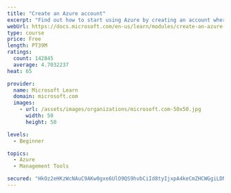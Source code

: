 ```yaml
---
title: "Create an Azure account"
excerpt: "Find out how to start using Azure by creating an account where you’ll see services and personal settings for identity, billing, and preferences."
webUrl: https://docs.microsoft.com/en-us/learn/modules/create-an-azure-account/
type: course
price: Free
length: PT39M
ratings:
  count: 142845
  average: 4.7032237
heat: 65

provider:
  name: Microsoft Learn
  domain: microsoft.com
  images:
    - url: /assets/images/organizations/microsoft.com-50x50.jpg
      width: 50
      height: 50

levels:
  - Beginner

topics:
  - Azure
  - Management Tools

secured: "HkOz2eHKzWcNAuC9AKw0gxe6UlO9QS9hvbCiId8tyIjxpA4keCmZHCWGgiLDNbI6GZQu/CjAxPgH/pDcyZz6PNUkSH9HJQMFYiS3DY9DyA6rVUT4hyiyb8qYmEDq5TXNqEvkIxLWt2qaSer2uwQn5r/0yA3/sJixY88RzcYTG9xIGRHMIXIs4XXcSey2d18n5uFxYloItfJMefMDOeVIC1MknnKYJi8f5z9NpkBjUa0TwjVQRnkgmHdtRPiDGjRvpGIO22uIYNo8N+62A+lSj3wn7bt3qds8GoiIPtyefsf09Rt4or+rVOMzbHw4MIrh51BKcpRRwLqVediL9w0Ekq2FyJzJZHXMBcNkNOo9spRFKOolRCL/fGbfZ/HFdROOfbfUUk+heKX/bmcq8lqLWvk28fOAAW7o2pfdlqXrn7o5IwNG7W6jJgWJWmG63yu7;dwbtcTwzJwv/ooiGPYcKtg=="
---
```


